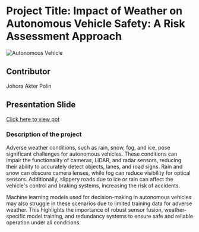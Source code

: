 # Project Title: Impact of Weather on Autonomous Vehicle Safety: A Risk Assessment Approach

![Autonomous Vehicle](https://files.oaiusercontent.com/file-M9BsdVkwYw8y24YnAW7dp5?se=2024-12-10T21%3A42%3A53Z&sp=r&sv=2024-08-04&sr=b&rscc=max-age%3D604800%2C%20immutable%2C%20private&rscd=attachment%3B%20filename%3D997b8508-fa41-4a55-b136-705d26c50929.webp&sig=4eijlMWYl92W%2BdihKm4TXwUmTRzcR0GVHs4eJs1oFVY%3D)

## Contributor
Johora Akter Polin

## Presentation Slide
 [Click here to view ppt](https://docs.google.com/presentation/d/1UAYFVFIVexMhfq2olGOdaPGh74cRWb4K/edit?usp=drive_link&ouid=102809837703575296131&rtpof=true&sd=true)

 ### Description of the project
Adverse weather conditions, such as rain, snow, fog, and ice, pose significant challenges for autonomous vehicles. These conditions can impair the functionality of cameras, LiDAR, and radar sensors, reducing their ability to accurately detect objects, lanes, and road signs. Rain and snow can obscure camera lenses, while fog can reduce visibility for optical sensors. Additionally, slippery roads due to ice or rain can affect the vehicle's control and braking systems, increasing the risk of accidents.

Machine learning models used for decision-making in autonomous vehicles may also struggle in these scenarios due to limited training data for adverse weather. This highlights the importance of robust sensor fusion, weather-specific model training, and redundancy systems to ensure safe and reliable operation under all conditions.
